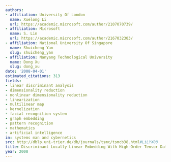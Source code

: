 ```yaml
---
authors:
- affiliation: University Of London
  name: Xuelong Li
  url: https://academic.microsoft.com/author/2107070739/
- affiliation: Microsoft
  name: S. Lin
  url: https://academic.microsoft.com/author/2167032303/
- affiliation: National University Of Singapore
  name: Shuicheng Yan
  slug: shuicheng_yan
- affiliation: Nanyang Technological University
  name: Dong Xu
  slug: dong_xu
date: '2008-04-01'
estimated_citations: 313
fields:
- linear discriminant analysis
- dimensionality reduction
- nonlinear dimensionality reduction
- linearization
- multilinear map
- kernelization
- facial recognition system
- graph embedding
- pattern recognition
- mathematics
- artificial intelligence
in: systems man and cybernetics
src: http://dblp.uni-trier.de/db/journals/tsmc/tsmcb38.html#LiLYX08
title: Discriminant Locally Linear Embedding With High-Order Tensor Data
year: 2008
---
```

